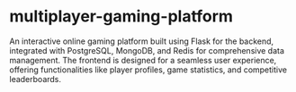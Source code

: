 # multiplayer-gaming-platform
An interactive online gaming platform built using Flask for the backend, integrated with PostgreSQL, MongoDB, and Redis for comprehensive data management. The frontend is designed for a seamless user experience, offering functionalities like player profiles, game statistics, and competitive leaderboards.
